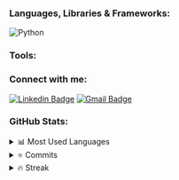 <h3 align="left">Languages, Libraries & Frameworks:</h3>
<p align="left"> 

![Python](https://img.shields.io/badge/Python-%2314354C.svg?style=flat-square&logo=python&logoColor=306998")

<h3 align="left">Tools:</h3>
<p align="left">

### Connect with me:

[![Linkedin Badge](https://img.shields.io/badge/-LinkedIn-blue?style=for-the-badge&logo=Linkedin&logoColor=white&link=https://https://www.linkedin.com/in/richard-okubo/)](https://www.linkedin.com/in/richard-okubo/) 
[![Gmail Badge](https://img.shields.io/badge/-Gmail-c14438?style=for-the-badge&logo=Gmail&logoColor=white&link=mailto:richardlopesneves@gmail.com)](mailto:richardlopesneves@gmail.com)

### GitHub Stats:
<details>
  <summary>
    <a>📊</a> Most Used Languages
  </summary>
  <p>
    <img src="https://github-readme-stats.vercel.app/api/top-langs/?username=RichardOkubo&hide=jupyter%20notebook,C,javascript,css,gherkin,html,makefile,shell,mako,batchfile,dockerfile&langs_count=10&layout=compact&theme=material-palenight" alt="Most Used Stats"/>
  </p>
</details>
<details>
  <summary>
    <a>⭐</a> Commits
  </summary>
  <p>
    <img align="center" src="https://github-readme-stats.vercel.app/api?username=RichardOkubo&show_icons=true&theme=material-palenight" alt="GitHub Stats"/>
  </p>
</details>
<details>
  <summary>
    <a>🔥</a> Streak
  </summary>
  <p>
    <img align="center" src="https://github-readme-streak-stats.herokuapp.com?user=RichardOkubo&theme=material-palenight" alt="GitHub Stats"/>
  </p>
</details>

